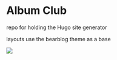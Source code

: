# Album Club

repo for holding the Hugo site generator

layouts use the bearblog theme as a base

![]("./.github/images/album_club_homepage.png")

